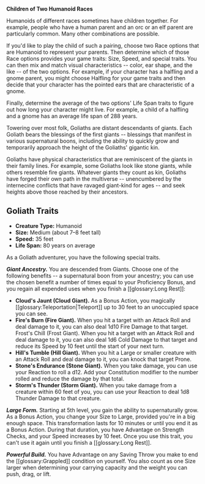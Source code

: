 <div class="phb-sidebar" markdown="1">

**Children of Two Humanoid Races**

Humanoids of different races sometimes have children together. For example, people who have a human parent and an orc or an elf parent are particularly common. Many other combinations are possible.

If you'd like to play the child of such a pairing, choose two Race options that are Humanoid to represent your parents. Then determine which of those Race options provides your game traits: Size, Speed, and special traits. You can then mix and match visual characteristics -- color, ear shape, and the like -- of the two options. For example, if your character has a halfling and a gnome parent, you might choose Halfling for your game traits and then decide that your character has the pointed ears that are characteristic of a gnome.

Finally, determine the average of the two options' Life Span traits to figure out how long your character might live. For example, a child of a halfling and a gnome has an average life span of 288 years.

</div>

Towering over most folk, Goliaths are distant descendants of giants. Each Goliath bears the blessings of the first giants -- blessings that manifest in various supernatural boons, including the ability to quickly grow and temporarily approach the height of the Goliaths' gigantic kin.

Goliaths have physical characteristics that are reminiscent of the giants in their family lines. For example, some Goliaths look like stone giants, while others resemble fire giants. Whatever giants they count as kin, Goliaths have forged their own path in the multiverse -- unencumbered by the internecine conflicts that have ravaged giant-kind for ages -- and seek heights above those reached by their ancestors.

## Goliath Traits

* **Creature Type:** Humanoid
* **Size:** Medium (about 7–8 feet tall)
* **Speed:** 35 feet
* **Life Span:** 80 years on average

As a Goliath adventurer, you have the following special traits.

***Giant Ancestry.*** You are descended from Giants. Choose one of the following benefits -- a supernatural boon from your ancestry; you can use the chosen benefit a number of times equal to your Proficiency Bonus, and you regain all expended uses when you finish a [[glossary:Long Rest]]:

* **Cloud's Jaunt (Cloud Giant).** As a Bonus Action, you magically [[glossary:Teleportation|Teleport]] up to 30 feet to an unoccupied space you can see.
* **Fire's Burn (Fire Giant).** When you hit a target with an Attack Roll and deal damage to it, you can also deal 1d10 Fire Damage to that target. Frost's Chill (Frost Giant). When you hit a target with an Attack Roll and deal damage to it, you can also deal 1d6 Cold Damage to that target and reduce its Speed by 10 feet until the start of your next turn.
* **Hill's Tumble (Hill Giant).** When you hit a Large or smaller creature with an Attack Roll and deal damage to it, you can knock that target Prone.
* **Stone's Endurance (Stone Giant).** When you take damage, you can use your Reaction to roll a d12. Add your Constitution modifier to the number rolled and reduce the damage by that total.
* **Storm's Thunder (Storm Giant).** When you take damage from a creature within 60 feet of you, you can use your Reaction to deal 1d8 Thunder Damage to that creature.

***Large Form.*** Starting at 5th level, you gain the ability to supernaturally grow. As a Bonus Action, you change your Size to Large, provided you're in a big enough space. This transformation lasts for 10 minutes or until you end it as a Bonus Action. During that duration, you have Advantage on Strength Checks, and your Speed increases by 10 feet. Once you use this trait, you can't use it again until you finish a [[glossary:Long Rest]].

***Powerful Build.*** You have Advantage on any Saving Throw you make to end the [[glossary:Grappled]] condition on yourself. You also count as one Size larger when determining your carrying capacity and the weight you can push, drag, or lift.